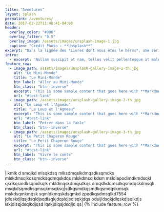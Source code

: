 ```yaml
---
title: "Aventures"
layout: splash
permalink: /aventures/
date: 2017-02-22T11:48:41-04:00
header:
  overlay_color: "#000"
  overlay_filter: "0.5"
  overlay_image: /assets/images/unsplash-image-1.jpg
  caption: "Crédit Photo : **Unsplash**"
excerpt: "Dans la lignée des *Livres dont vous êtes le héros*, une série de récits interactifs réalisés avec **Twine**."
intro:
  - excerpt: 'Nullam suscipit et nam, tellus velit pellentesque at malesuada, enim eaque. Quis nulla, netus tempor in diam gravida tincidunt, *proin faucibus* voluptate felis id sollicitudin. Centered with `type="center"`'
feature_row:
  - image_path: assets/images/unsplash-gallery-image-1-th.jpg
    alt: "Le Mini-Monde"
    title: "Le Mini-Monde"
    btn_label: "Aller au Mini-Monde"
    btn_class: "btn--inverse"
    excerpt: "This is some sample content that goes here with **Markdown** formatting."
    url: "#test-link"
  - image_path: /assets/images/unsplash-gallery-image-2-th.jpg
    alt: "Le Loup et l'Agneau"
    title: "Le Loup et l'Agneau"
    excerpt: "This is some sample content that goes here with **Markdown** formatting."
    url: "#test-link"
    btn_label: "Entrer dans la fable"
    btn_class: "btn--inverse"
  - image_path: /assets/images/unsplash-gallery-image-3-th.jpg
    alt: "Le Petit Chaperon Rouge"
    title: "Le Petit Chaperon Rouge"
    excerpt: "This is some sample content that goes here with **Markdown** formatting."
    url: "#test-link"
    btn_label: "Vivre le conte"
    btn_class: "btn--inverse"
---
```

|lkmlk d smqlkd mlsqkdsq mlksdmqslkdmqsdksqmdks mlskdmsqlkdsqmdksqdmqskdqs mlskdmsq kdsm msldiapodimdkmdsqkl qsdkqsmdksqmdsqlk mkldmqskdmqsdkqs dmqslkdqmsdkqsmdqskdmsqk msqkdsqmdksqmsqkmsqksq|sdkqsmdkqsmdkqsmdqskmsqk mskdsqmkmqsk sqmldkmqskdsqmkd zpedkqsdmsqlkd7554 jdlqskdjlqsjdsqldjsqdlsqkjdqsldjsqlsqkjdqs oduijldsqkjdlqskdjsqlkdjs lskjdlsqjdsqlkdjqsd lqskjdlqsjdsqljd qs|
{% include feature_row %}
